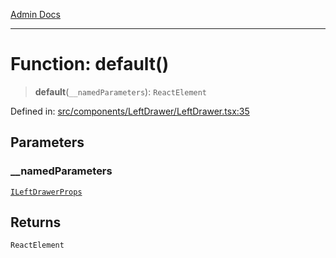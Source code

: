 [Admin Docs](/)

***

# Function: default()

> **default**(`__namedParameters`): `ReactElement`

Defined in: [src/components/LeftDrawer/LeftDrawer.tsx:35](https://github.com/PalisadoesFoundation/talawa-admin/blob/main/src/components/LeftDrawer/LeftDrawer.tsx#L35)

## Parameters

### \_\_namedParameters

[`ILeftDrawerProps`](../interfaces/ILeftDrawerProps.md)

## Returns

`ReactElement`
